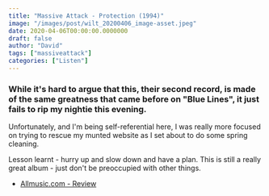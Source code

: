 ```yaml
---
title: "Massive Attack - Protection (1994)"
image: "/images/post/wilt_20200406_image-asset.jpeg"
date: 2020-04-06T00:00:00.0000000
draft: false
author: "David"
tags: ["massiveattack"]
categories: ["Listen"]
---
```

### While it's hard to argue that this, their second record, is made of the same greatness that came before on "Blue Lines", it just fails to rip my nightie this evening.   
  
Unfortunately, and I'm being self-referential here, I was really more focused on trying to rescue my munted website as I set about to do some spring cleaning.   
  
Lesson learnt - hurry up and slow down and have a plan.  This is still a really great album - just don't be preoccupied with other things.  

-  [Allmusic.com - Review](https://www.allmusic.com/album/protection-mw0000119284)